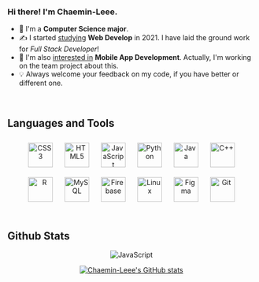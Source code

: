 
### Hi there! I'm Chaemin-Leee.    
- 🏫 I'm a <b>Computer Science major</b>.   
- ✍️ I started <u>studying</u> <b>Web Develop</b> in 2021. I have laid the ground work for <i>Full Stack Developer</i>!  
 - 📱 I'm also <u>interested in</u> <b>Mobile App Development</b>.  Actually, I'm working on the team project about this.  
 - 💡 Always welcome your feedback on my code, if you have better or different one.
 <br/>  


## Languages and Tools  
<div align="center">  
<img style="margin: 10px" src="https://profilinator.rishav.dev/skills-assets/css3-original-wordmark.svg" alt="CSS3" height="50" />  
<img style="margin: 10px" src="https://profilinator.rishav.dev/skills-assets/html5-original-wordmark.svg" alt="HTML5" height="50" />  
<img style="margin: 10px" src="https://profilinator.rishav.dev/skills-assets/javascript-original.svg" alt="JavaScript" height="50" />  

<img style="margin: 10px" src="https://profilinator.rishav.dev/skills-assets/python-original.svg" alt="Python" height="50" />   
<img style="margin: 10px" src="https://profilinator.rishav.dev/skills-assets/java-original-wordmark.svg" alt="Java" height="50" />  
<img style="margin: 10px" src="https://profilinator.rishav.dev/skills-assets/cplusplus-original.svg" alt="C++" height="50" />  
<img style="margin: 10px" src="https://profilinator.rishav.dev/skills-assets/r.svg" alt="R" height="50" />  

<img style="margin: 10px" src="https://profilinator.rishav.dev/skills-assets/mysql-original-wordmark.svg" alt="MySQL" height="50" />  
<img style="margin: 10px" src="https://profilinator.rishav.dev/skills-assets/firebase.png" alt="Firebase" height="50" />  

<img style="margin: 10px" src="https://profilinator.rishav.dev/skills-assets/linux-original.svg" alt="Linux" height="50" />  

<img style="margin: 10px" src="https://profilinator.rishav.dev/skills-assets/figma-icon.svg" alt="Figma" height="50" />  
<img style="margin: 10px" src="https://profilinator.rishav.dev/skills-assets/git-scm-icon.svg" alt="Git" height="50" /> 
</div>  

<br/>  


## Github Stats
<div align="center">

![JavaScript](https://github-readme-stats.vercel.app/api/top-langs/?username=Chaemin-Leee&layout=compact&theme=buefy)

[![Chaemin-Leee's GitHub stats](https://github-readme-stats.vercel.app/api?username=Chaemin-Leee&theme=buefy&show_icons=true&count_private=true&hide=prs,issues)](https://github.com/Chaemin-Leee)

</div>

<br/>  
<br/>  

